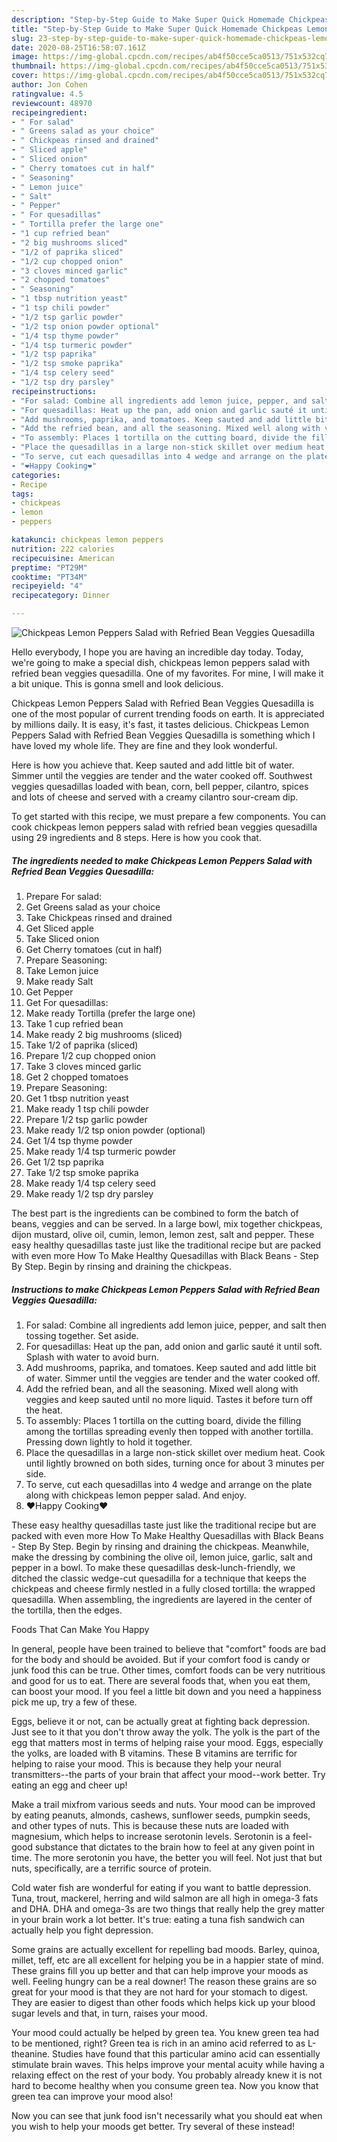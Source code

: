 ```yaml
---
description: "Step-by-Step Guide to Make Super Quick Homemade Chickpeas Lemon Peppers Salad with Refried Bean Veggies Quesadilla"
title: "Step-by-Step Guide to Make Super Quick Homemade Chickpeas Lemon Peppers Salad with Refried Bean Veggies Quesadilla"
slug: 23-step-by-step-guide-to-make-super-quick-homemade-chickpeas-lemon-peppers-salad-with-refried-bean-veggies-quesadilla
date: 2020-08-25T16:58:07.161Z
image: https://img-global.cpcdn.com/recipes/ab4f50cce5ca0513/751x532cq70/chickpeas-lemon-peppers-salad-with-refried-bean-veggies-quesadilla-recipe-main-photo.jpg
thumbnail: https://img-global.cpcdn.com/recipes/ab4f50cce5ca0513/751x532cq70/chickpeas-lemon-peppers-salad-with-refried-bean-veggies-quesadilla-recipe-main-photo.jpg
cover: https://img-global.cpcdn.com/recipes/ab4f50cce5ca0513/751x532cq70/chickpeas-lemon-peppers-salad-with-refried-bean-veggies-quesadilla-recipe-main-photo.jpg
author: Jon Cohen
ratingvalue: 4.5
reviewcount: 48970
recipeingredient:
- " For salad"
- " Greens salad as your choice"
- " Chickpeas rinsed and drained"
- " Sliced apple"
- " Sliced onion"
- " Cherry tomatoes cut in half"
- " Seasoning"
- " Lemon juice"
- " Salt"
- " Pepper"
- " For quesadillas"
- " Tortilla prefer the large one"
- "1 cup refried bean"
- "2 big mushrooms sliced"
- "1/2 of paprika sliced"
- "1/2 cup chopped onion"
- "3 cloves minced garlic"
- "2 chopped tomatoes"
- " Seasoning"
- "1 tbsp nutrition yeast"
- "1 tsp chili powder"
- "1/2 tsp garlic powder"
- "1/2 tsp onion powder optional"
- "1/4 tsp thyme powder"
- "1/4 tsp turmeric powder"
- "1/2 tsp paprika"
- "1/2 tsp smoke paprika"
- "1/4 tsp celery seed"
- "1/2 tsp dry parsley"
recipeinstructions:
- "For salad: Combine all ingredients add lemon juice, pepper, and salt then tossing together. Set aside."
- "For quesadillas: Heat up the pan, add onion and garlic sauté it until soft. Splash with water to avoid burn."
- "Add mushrooms, paprika, and tomatoes. Keep sauted and add little bit of water. Simmer until the veggies are tender and the water cooked off."
- "Add the refried bean, and all the seasoning. Mixed well along with veggies and keep sauted until no more liquid. Tastes it before turn off the heat."
- "To assembly: Places 1 tortilla on the cutting board, divide the filling among the tortillas spreading evenly then topped with another tortilla. Pressing down lightly to hold it together."
- "Place the quesadillas in a large non-stick skillet over medium heat. Cook until lightly browned on both sides, turning once for about 3 minutes per side."
- "To serve, cut each quesadillas into 4 wedge and arrange on the plate along with chickpeas lemon pepper salad. And enjoy."
- "❤️Happy Cooking❤️"
categories:
- Recipe
tags:
- chickpeas
- lemon
- peppers

katakunci: chickpeas lemon peppers 
nutrition: 222 calories
recipecuisine: American
preptime: "PT29M"
cooktime: "PT34M"
recipeyield: "4"
recipecategory: Dinner

---
```



![Chickpeas Lemon Peppers Salad with Refried Bean Veggies Quesadilla](https://img-global.cpcdn.com/recipes/ab4f50cce5ca0513/751x532cq70/chickpeas-lemon-peppers-salad-with-refried-bean-veggies-quesadilla-recipe-main-photo.jpg)

Hello everybody, I hope you are having an incredible day today. Today, we're going to make a special dish, chickpeas lemon peppers salad with refried bean veggies quesadilla. One of my favorites. For mine, I will make it a bit unique. This is gonna smell and look delicious.

Chickpeas Lemon Peppers Salad with Refried Bean Veggies Quesadilla is one of the most popular of current trending foods on earth. It is appreciated by millions daily. It is easy, it's fast, it tastes delicious. Chickpeas Lemon Peppers Salad with Refried Bean Veggies Quesadilla is something which I have loved my whole life. They are fine and they look wonderful.

Here is how you achieve that. Keep sauted and add little bit of water. Simmer until the veggies are tender and the water cooked off. Southwest veggies quesadillas loaded with bean, corn, bell pepper, cilantro, spices and lots of cheese and served with a creamy cilantro sour-cream dip.


To get started with this recipe, we must prepare a few components. You can cook chickpeas lemon peppers salad with refried bean veggies quesadilla using 29 ingredients and 8 steps. Here is how you cook that.

<!--inarticleads1-->

##### The ingredients needed to make Chickpeas Lemon Peppers Salad with Refried Bean Veggies Quesadilla:

1. Prepare  For salad:
1. Get  Greens salad as your choice
1. Take  Chickpeas rinsed and drained
1. Get  Sliced apple
1. Take  Sliced onion
1. Get  Cherry tomatoes (cut in half)
1. Prepare  Seasoning:
1. Take  Lemon juice
1. Make ready  Salt
1. Get  Pepper
1. Get  For quesadillas:
1. Make ready  Tortilla (prefer the large one)
1. Take 1 cup refried bean
1. Make ready 2 big mushrooms (sliced)
1. Take 1/2 of paprika (sliced)
1. Prepare 1/2 cup chopped onion
1. Take 3 cloves minced garlic
1. Get 2 chopped tomatoes
1. Prepare  Seasoning:
1. Get 1 tbsp nutrition yeast
1. Make ready 1 tsp chili powder
1. Prepare 1/2 tsp garlic powder
1. Make ready 1/2 tsp onion powder (optional)
1. Get 1/4 tsp thyme powder
1. Make ready 1/4 tsp turmeric powder
1. Get 1/2 tsp paprika
1. Take 1/2 tsp smoke paprika
1. Make ready 1/4 tsp celery seed
1. Make ready 1/2 tsp dry parsley


The best part is the ingredients can be combined to form the batch of beans, veggies and can be served. In a large bowl, mix together chickpeas, dijon mustard, olive oil, cumin, lemon, lemon zest, salt and pepper. These easy healthy quesadillas taste just like the traditional recipe but are packed with even more How To Make Healthy Quesadillas with Black Beans - Step By Step. Begin by rinsing and draining the chickpeas. 

<!--inarticleads2-->

##### Instructions to make Chickpeas Lemon Peppers Salad with Refried Bean Veggies Quesadilla:

1. For salad: Combine all ingredients add lemon juice, pepper, and salt then tossing together. Set aside.
1. For quesadillas: Heat up the pan, add onion and garlic sauté it until soft. Splash with water to avoid burn.
1. Add mushrooms, paprika, and tomatoes. Keep sauted and add little bit of water. Simmer until the veggies are tender and the water cooked off.
1. Add the refried bean, and all the seasoning. Mixed well along with veggies and keep sauted until no more liquid. Tastes it before turn off the heat.
1. To assembly: Places 1 tortilla on the cutting board, divide the filling among the tortillas spreading evenly then topped with another tortilla. Pressing down lightly to hold it together.
1. Place the quesadillas in a large non-stick skillet over medium heat. Cook until lightly browned on both sides, turning once for about 3 minutes per side.
1. To serve, cut each quesadillas into 4 wedge and arrange on the plate along with chickpeas lemon pepper salad. And enjoy.
1. ❤️Happy Cooking❤️


These easy healthy quesadillas taste just like the traditional recipe but are packed with even more How To Make Healthy Quesadillas with Black Beans - Step By Step. Begin by rinsing and draining the chickpeas. Meanwhile, make the dressing by combining the olive oil, lemon juice, garlic, salt and pepper in a bowl. To make these quesadillas desk-lunch-friendly, we ditched the classic wedge-cut quesadilla for a technique that keeps the chickpeas and cheese firmly nestled in a fully closed tortilla: the wrapped quesadilla. When assembling, the ingredients are layered in the center of the tortilla, then the edges. 

Foods That Can Make You Happy


In general, people have been trained to believe that "comfort" foods are bad for the body and should be avoided. But if your comfort food is candy or junk food this can be true. Other times, comfort foods can be very nutritious and good for us to eat. There are several foods that, when you eat them, can boost your mood. If you feel a little bit down and you need a happiness pick me up, try a few of these.

Eggs, believe it or not, can be actually great at fighting back depression. Just see to it that you don't throw away the yolk. The yolk is the part of the egg that matters most in terms of helping raise your mood. Eggs, especially the yolks, are loaded with B vitamins. These B vitamins are terrific for helping to raise your mood. This is because they help your neural transmitters--the parts of your brain that affect your mood--work better. Try eating an egg and cheer up!

Make a trail mixfrom various seeds and nuts. Your mood can be improved by eating peanuts, almonds, cashews, sunflower seeds, pumpkin seeds, and other types of nuts. This is because these nuts are loaded with magnesium, which helps to increase serotonin levels. Serotonin is a feel-good substance that dictates to the brain how to feel at any given point in time. The more serotonin you have, the better you will feel. Not just that but nuts, specifically, are a terrific source of protein.

Cold water fish are wonderful for eating if you want to battle depression. Tuna, trout, mackerel, herring and wild salmon are all high in omega-3 fats and DHA. DHA and omega-3s are two things that really help the grey matter in your brain work a lot better. It's true: eating a tuna fish sandwich can actually help you fight depression. 

Some grains are actually excellent for repelling bad moods. Barley, quinoa, millet, teff, etc are all excellent for helping you be in a happier state of mind. These grains fill you up better and that can help improve your moods as well. Feeling hungry can be a real downer! The reason these grains are so great for your mood is that they are not hard for your stomach to digest. They are easier to digest than other foods which helps kick up your blood sugar levels and that, in turn, raises your mood.

Your mood could actually be helped by green tea. You knew green tea had to be mentioned, right? Green tea is rich in an amino acid referred to as L-theanine. Studies have found that this particular amino acid can essentially stimulate brain waves. This helps improve your mental acuity while having a relaxing effect on the rest of your body. You probably already knew it is not hard to become healthy when you consume green tea. Now you know that green tea can improve your mood also!

Now you can see that junk food isn't necessarily what you should eat when you wish to help your moods get better. Try several of these instead!

